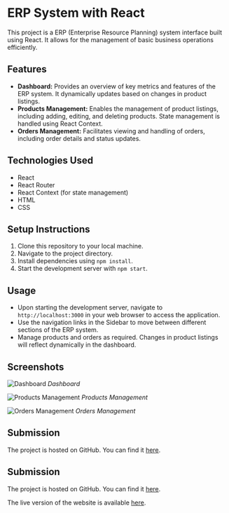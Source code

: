 # ERP System with React

This project is a ERP (Enterprise Resource Planning) system interface built using React. It allows for the management of basic business operations efficiently.

## Features

- **Dashboard:** Provides an overview of key metrics and features of the ERP system. It dynamically updates based on changes in product listings.
- **Products Management:** Enables the management of product listings, including adding, editing, and deleting products. State management is handled using React Context.
- **Orders Management:** Facilitates viewing and handling of orders, including order details and status updates.


## Technologies Used

- React
- React Router
- React Context (for state management)
- HTML
- CSS

## Setup Instructions

1. Clone this repository to your local machine.
2. Navigate to the project directory.
3. Install dependencies using `npm install`.
4. Start the development server with `npm start`.

## Usage

- Upon starting the development server, navigate to `http://localhost:3000` in your web browser to access the application.
- Use the navigation links in the Sidebar to move between different sections of the ERP system.
- Manage products and orders as required. Changes in product listings will reflect dynamically in the dashboard.

## Screenshots

![Dashboard](/screenshots/dashboard.png)
*Dashboard*

![Products Management](/screenshots/products.png)
*Products Management*

![Orders Management](/screenshots/orders.png)
*Orders Management*

## Submission

The project is hosted on GitHub. You can find it [here](https://kapilkapse7.github.io/ERP_SYSTEM).


## Submission

The project is hosted on GitHub. You can find it [here](https://github.com/kapilkapse7/ERP_SYSTEM).

The live version of the website is available [here](https://kapilkapse7.github.io/ERP_SYSTEM).


